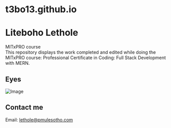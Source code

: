 # t3bo13.github.io

# Liteboho Lethole 

MITxPRO course <br>
This repository displays the work completed and edited while doing the MITxPRO course: Professional Certificate in Coding: Full Stack Development with MERN.

## Eyes

![Image](.eye-exercise/2eyes.png)

## Contact me

Email: lethole@pmulesotho.com





